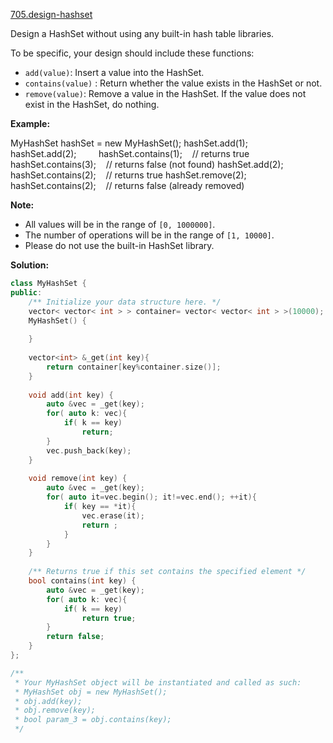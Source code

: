 [705.design-hashset](https://leetcode.com/problems/design-hashset/)  

Design a HashSet without using any built-in hash table libraries.

To be specific, your design should include these functions:

*   `add(value)`: Insert a value into the HashSet. 
*   `contains(value)` : Return whether the value exists in the HashSet or not.
*   `remove(value)`: Remove a value in the HashSet. If the value does not exist in the HashSet, do nothing.

  
**Example:**

MyHashSet hashSet = new MyHashSet();
hashSet.add(1);         
hashSet.add(2);         
hashSet.contains(1);    // returns true
hashSet.contains(3);    // returns false (not found)
hashSet.add(2);          
hashSet.contains(2);    // returns true
hashSet.remove(2);          
hashSet.contains(2);    // returns false (already removed)

  
**Note:**

*   All values will be in the range of `[0, 1000000]`.
*   The number of operations will be in the range of `[1, 10000]`.
*   Please do not use the built-in HashSet library.  



**Solution:**  

```cpp
class MyHashSet {
public:
    /** Initialize your data structure here. */
    vector< vector< int > > container= vector< vector< int > >(10000);
    MyHashSet() {
        
    }
    
    vector<int> &_get(int key){
        return container[key%container.size()];
    }
    
    void add(int key) {
        auto &vec = _get(key);
        for( auto k: vec){
            if( k == key)
                return;
        }
        vec.push_back(key);
    }
    
    void remove(int key) {
        auto &vec = _get(key);
        for( auto it=vec.begin(); it!=vec.end(); ++it){
            if( key == *it){
                vec.erase(it);
                return ;
            }
        }
    }
    
    /** Returns true if this set contains the specified element */
    bool contains(int key) {
        auto &vec = _get(key);
        for( auto k: vec){
            if( k == key)
                return true;
        }
        return false;
    }
};

/**
 * Your MyHashSet object will be instantiated and called as such:
 * MyHashSet obj = new MyHashSet();
 * obj.add(key);
 * obj.remove(key);
 * bool param_3 = obj.contains(key);
 */
```
      